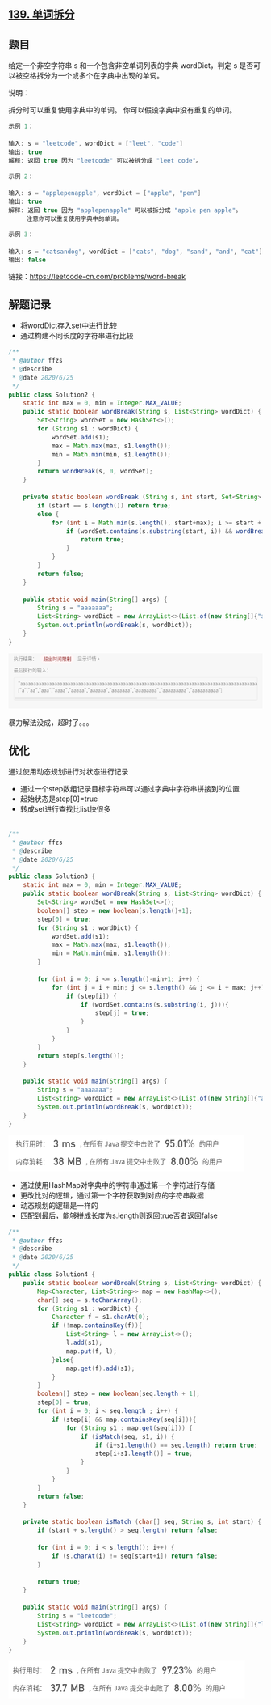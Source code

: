 ## [139. 单词拆分](https://leetcode-cn.com/problems/word-break/)

## 题目

给定一个非空字符串 s 和一个包含非空单词列表的字典 wordDict，判定 s 是否可以被空格拆分为一个或多个在字典中出现的单词。

说明：

拆分时可以重复使用字典中的单词。
你可以假设字典中没有重复的单词。

```java
示例 1：

输入: s = "leetcode", wordDict = ["leet", "code"]
输出: true
解释: 返回 true 因为 "leetcode" 可以被拆分成 "leet code"。
```

```java
示例 2：

输入: s = "applepenapple", wordDict = ["apple", "pen"]
输出: true
解释: 返回 true 因为 "applepenapple" 可以被拆分成 "apple pen apple"。
     注意你可以重复使用字典中的单词。
```

```java
示例 3：

输入: s = "catsandog", wordDict = ["cats", "dog", "sand", "and", "cat"]
输出: false
```


链接：https://leetcode-cn.com/problems/word-break

## 解题记录

+ 将wordDict存入set中进行比较
+ 通过构建不同长度的字符串进行比较



```java
/**
 * @author ffzs
 * @describe
 * @date 2020/6/25
 */
public class Solution2 {
    static int max = 0, min = Integer.MAX_VALUE;
    public static boolean wordBreak(String s, List<String> wordDict) {
        Set<String> wordSet = new HashSet<>();
        for (String s1 : wordDict) {
            wordSet.add(s1);
            max = Math.max(max, s1.length());
            min = Math.min(min, s1.length());
        }
        return wordBreak(s, 0, wordSet);
    }

    private static boolean wordBreak (String s, int start, Set<String> wordSet) {
        if (start == s.length()) return true;
        else {
            for (int i = Math.min(s.length(), start+max); i >= start + min; -- i) {
                if (wordSet.contains(s.substring(start, i)) && wordBreak(s, i, wordSet)) {
                    return true;
                }
            }
        }
        return false;
    }

    public static void main(String[] args) {
        String s = "aaaaaaa";
        List<String> wordDict = new ArrayList<>(List.of(new String[]{"aaaa", "aaa"}));
        System.out.println(wordBreak(s, wordDict));
    }
}

```

![image-20200625090233113](image-20200625090233113.png)

暴力解法没成，超时了。。。

## 优化

通过使用动态规划进行对状态进行记录

+ 通过一个step数组记录目标字符串可以通过字典中字符串拼接到的位置
+ 起始状态是step[0]=true
+ 转成set进行查找比list快很多

```java

/**
 * @author ffzs
 * @describe
 * @date 2020/6/25
 */
public class Solution3 {
    static int max = 0, min = Integer.MAX_VALUE;
    public static boolean wordBreak(String s, List<String> wordDict) {
        Set<String> wordSet = new HashSet<>();
        boolean[] step = new boolean[s.length()+1];
        step[0] = true;
        for (String s1 : wordDict) {
            wordSet.add(s1);
            max = Math.max(max, s1.length());
            min = Math.min(min, s1.length());
        }

        for (int i = 0; i <= s.length()-min+1; i++) {
            for (int j = i + min; j <= s.length() && j <= i + max; j++) {
                if (step[i]) {
                    if (wordSet.contains(s.substring(i, j))){
                        step[j] = true;
                    }
                }
            }
        }
        return step[s.length()];
    }

    public static void main(String[] args) {
        String s = "aaaaaaa";
        List<String> wordDict = new ArrayList<>(List.of(new String[]{"aaa", "aaaa"}));
        System.out.println(wordBreak(s, wordDict));
    }
}
```

![image-20200625093337449](image-20200625093337449.png)



+ 通过使用HashMap对字典中的字符串通过第一个字符进行存储
+ 更改比对的逻辑，通过第一个字符获取到对应的字符串数据
+ 动态规划的逻辑是一样的
+ 匹配到最后，能够拼成长度为s.length则返回true否者返回false

```java
/**
 * @author ffzs
 * @describe
 * @date 2020/6/25
 */
public class Solution4 {
    public static boolean wordBreak(String s, List<String> wordDict) {
        Map<Character, List<String>> map = new HashMap<>();
        char[] seq = s.toCharArray();
        for (String s1 : wordDict) {
            Character f = s1.charAt(0);
            if (!map.containsKey(f)){
                List<String> l = new ArrayList<>();
                l.add(s1);
                map.put(f, l);
            }else{
                map.get(f).add(s1);
            }
        }
        boolean[] step = new boolean[seq.length + 1];
        step[0] = true;
        for (int i = 0; i < seq.length ; i++) {
            if (step[i] && map.containsKey(seq[i])){
                for (String s1 : map.get(seq[i])) {
                    if (isMatch(seq, s1, i)) {
                        if (i+s1.length() == seq.length) return true;
                        step[i+s1.length()] = true;
                    }
                }
            }
        }
        return false;
    }

    private static boolean isMatch (char[] seq, String s, int start) {
        if (start + s.length() > seq.length) return false;

        for (int i = 0; i < s.length(); i++) {
            if (s.charAt(i) != seq[start+i]) return false;
        }

        return true;
    }

    public static void main(String[] args) {
        String s = "leetcode";
        List<String> wordDict = new ArrayList<>(List.of(new String[]{"leet", "code"}));
        System.out.println(wordBreak(s, wordDict));
    }
}
```

![image-20200625102301296](image-20200625102301296.png)